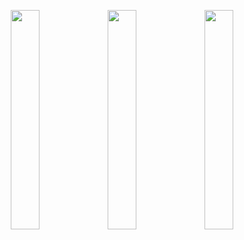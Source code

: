 <p align="center">
  <img src="https://github.com/user-attachments/assets/777985fa-5cc6-4f8b-bd46-912f5cbc705d" width="30%" />
  <img src="https://github.com/user-attachments/assets/a794c8e1-001c-4c7d-9378-87766e9169ba" width="30%" />
  <img src="https://github.com/user-attachments/assets/cbee5e56-fc0f-4d33-b176-3571232262db" width="30%" />
</p>
